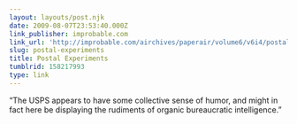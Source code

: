 ```yaml
---
layout: layouts/post.njk
date: 2009-08-07T23:53:40.000Z
link_publisher: improbable.com
link_url: 'http://improbable.com/airchives/paperair/volume6/v6i4/postal-6-4.html'
slug: postal-experiments
title: Postal Experiments
tumblrid: 158217993
type: link
---
```

<p>&ldquo;The USPS appears to have some collective sense of humor, and might in fact here be displaying the rudiments of organic bureaucratic intelligence.&rdquo;</p>
